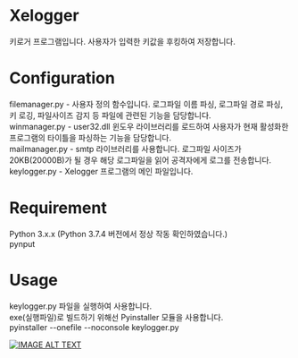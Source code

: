 # Xelogger
키로거 프로그램입니다. 사용자가 입력한 키값을 후킹하여 저장합니다.  

# Configuration
filemanager.py - 사용자 정의 함수입니다. 로그파일 이름 파싱, 로그파일 경로 파싱, 키 로깅, 파일사이즈 감지 등 파일에 관련된 기능을 담당합니다.  
winmanager.py - user32.dll 윈도우 라이브러리를 로드하여 사용자가 현재 활성화한 프로그램의 타이틀을 파싱하는 기능을 담당합니다.  
mailmanager.py - smtp 라이브러리를 사용합니다. 로그파일 사이즈가 20KB(20000B)가 될 경우 해당 로그파일을 읽어 공격자에게 로그를 전송합니다.
keylogger.py - Xelogger 프로그램의 메인 파일입니다.

# Requirement
Python 3.x.x (Python 3.7.4 버전에서 정상 작동 확인하였습니다.)  
pynput

# Usage
keylogger.py 파일을 실행하여 사용합니다.  
exe(실행파일)로 빌드하기 위해선 Pyinstaller 모듈을 사용합니다.  
pyinstaller --onefile --noconsole keylogger.py

[![IMAGE ALT TEXT](http://img.youtube.com/vi/BkMtK-cyyEE/0.jpg)](http://www.youtube.com/watch?v=BkMtK-cyyEE/0.jpg "파이썬을 이용한 키로거 개발하기")
